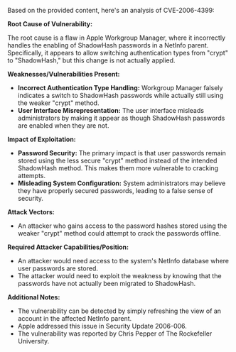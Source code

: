 Based on the provided content, here's an analysis of CVE-2006-4399:

**Root Cause of Vulnerability:**

The root cause is a flaw in Apple Workgroup Manager, where it incorrectly handles the enabling of ShadowHash passwords in a NetInfo parent. Specifically, it appears to allow switching authentication types from "crypt" to "ShadowHash," but this change is not actually applied.

**Weaknesses/Vulnerabilities Present:**

*   **Incorrect Authentication Type Handling:** Workgroup Manager falsely indicates a switch to ShadowHash passwords while actually still using the weaker "crypt" method.
*   **User Interface Misrepresentation:** The user interface misleads administrators by making it appear as though ShadowHash passwords are enabled when they are not.

**Impact of Exploitation:**

*   **Password Security:**  The primary impact is that user passwords remain stored using the less secure "crypt" method instead of the intended ShadowHash method. This makes them more vulnerable to cracking attempts.
*  **Misleading System Configuration:** System administrators may believe they have properly secured passwords, leading to a false sense of security.

**Attack Vectors:**

*   An attacker who gains access to the password hashes stored using the weaker "crypt" method could attempt to crack the passwords offline.

**Required Attacker Capabilities/Position:**

*   An attacker would need access to the system's NetInfo database where user passwords are stored.
*   The attacker would need to exploit the weakness by knowing that the passwords have not actually been migrated to ShadowHash.

**Additional Notes:**

*   The vulnerability can be detected by simply refreshing the view of an account in the affected NetInfo parent.
*   Apple addressed this issue in Security Update 2006-006.
*   The vulnerability was reported by Chris Pepper of The Rockefeller University.